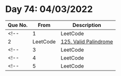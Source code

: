 # Day 74: 04/03/2022

| Que No. | From | Description |
| --- | --- | --- |
<!-- | 1 | LeetCode | []() | -->
| 2 | LeetCode | [125. Valid Palindrome](https://leetcode.com/problems/valid-palindrome/) |
<!-- | 3 | LeetCode | []() | -->
<!-- | 4 | LeetCode | []() | -->
<!-- | 5 | LeetCode | []() | -->
